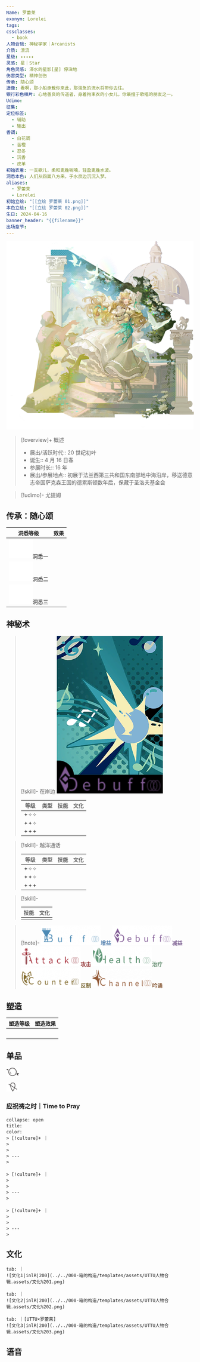 ```yaml
---
Name: 罗蕾莱
exonym: Lorelei
tags: 
cssclasses:
  - book
人物合辑: 神秘学家｜Arcanists
介质: 漂流
星级: ✦✦✦✦✦
灵感: 星｜Star
角色灵感: 滞水的星影[星] 停泊地
伤害类型: 精神创伤
传承: 随心颂
造像: 看啊，那小船承载你来此，那湍急的流水将带你去往。
银行彩色相片: 心地善良的传道者，身着拘束衣的小女儿，你最擅于歌唱的朋友之一。
Udimo: 
征集: 
定位标签:
  - 辅助
  - 输出
香调:
  - 白花调
  - 苦橙
  - 忍冬
  - 沉香
  - 皮革
初始衣着: 一支歌儿，柔和更胜呢喃，轻盈更胜水波。
洞悉本色: 人们从四面八方来，于水泉边沉沉入梦。
aliases:
  - 罗蕾莱
  - Lorelei
初始立绘: "[[立绘 罗蕾莱 01.png]]"
本色立绘: "[[立绘 罗蕾莱 02.png]]"
生日: 2024-04-16
banner_header: "{{filename}}"
出场章节:
---
```

![cover](assets/罗蕾莱｜Lorelei.assets/立绘%20罗蕾莱%2002.png)

> [!overview]+ 概述
> - 展出/活跃时代:: 20 世纪初叶
> - 诞生:: 4 月 16 日春
> - 参展时长:: 16 年
> - 展出/参展地点:: 初展于法兰西第三共和国东南部地中海沿岸，移送德意志帝国萨克森王国的德累斯顿数年后，保藏于圣洛夫基金会

> [!udimo]- 尤提姆
> 
> 

## 传承：随心颂

|                                 洞悉等级                                  | 效果  |
| :-------------------------------------------------------------------: | :-: |
| ![洞悉一\|50](../../000-箱的构造/templates/assets/UTTU人物合辑.assets/图标%20洞悉Ⅰ.png)洞悉一 |     |
| ![洞悉二\|50](../../000-箱的构造/templates/assets/UTTU人物合辑.assets/图标%20洞悉Ⅱ.png)洞悉二 |     |
| ![洞悉三\|50](../../000-箱的构造/templates/assets/UTTU人物合辑.assets/图标%20洞悉Ⅲ.png)洞悉三 |     |

## 神秘术

> [!skill]- 在岸边
> ![在岸边 一阶|100](assets/罗蕾莱｜Lorelei.assets/神秘术%20在岸边1.png)
> 
> | 等级  | 类型  | 技能  | 文化  |
> | :-: | :-: | :-: | :-: |
> | ✦✧✧ |     |     |     |
> | ✦✦✧ |     |     |     |
> | ✦✦✦ |     |     |     |
> 

> [!skill]- 越洋通话
> 
> 
> | 等级  | 类型  | 技能  | 文化  |
> | :-: | :-: | :-: | :-: |
> | ✦✧✧ |     |     |     |
> | ✦✦✧ |     |     |     |
> | ✦✦✦ |     |     |     |
> 

> [!skill]- 
> 
> 
> | 技能 | 文化 |
> | :--: | :--: |
> |      |      |
> 



> [!note]- 
> ![增益](../../000-箱的构造/templates/assets/UTTU人物合辑.assets/Buff.png)<b><font color="#5c87b3">增益</font></b>
> ![减益](../../000-箱的构造/templates/assets/UTTU人物合辑.assets/Debuff.png)<b><font color="#7B5E91">减益</font></b>
> ![攻击](../../000-箱的构造/templates/assets/UTTU人物合辑.assets/Attack.png)<b><font color="#933334">攻击</font></b>
> ![治疗](../../000-箱的构造/templates/assets/UTTU人物合辑.assets/Health.png)<b><font color="#6F967A">治疗</font></b>
> ![反制](../../000-箱的构造/templates/assets/UTTU人物合辑.assets/Counter.png)<b><font color="#78652F">反制</font></b>
> ![吟诵](../../000-箱的构造/templates/assets/UTTU人物合辑.assets/Channel.png)<b><font color="#895C39">吟诵</font></b>

## 塑造

| 塑造等级 | 塑造效果 |
| :--: | :--: |
|      |      |
|      |      |
|      |      |
|      |      |
|      |      |


## 单品

![利齿子儿|inlL](../../000-箱的构造/templates/assets/UTTU人物合辑.assets/货币%20利齿子儿.png)

![纯雨滴|inlL](../../000-箱的构造/templates/assets/UTTU人物合辑.assets/货币%20纯雨滴.png)

### 应祝祷之时｜Time to Pray

````ad-flex
collapse: open
title: 
color: 
> [!culture]+ ｜
> 
> 
> ---
> 

> [!culture]+ ｜
> 
> 
> ---
> 

> [!culture]+ ｜
> 
> 
> ---
> 
````

## 文化

````tabs
tab: ｜
![文化1|inlR|200](../../000-箱的构造/templates/assets/UTTU人物合辑.assets/文化%201.png)

tab: ｜
![文化2|inlR|200](../../000-箱的构造/templates/assets/UTTU人物合辑.assets/文化%202.png)

tab: ｜[UTTU×罗蕾莱]
![文化3|inlR|200](../../000-箱的构造/templates/assets/UTTU人物合辑.assets/文化%203.png)

````

## 语音

